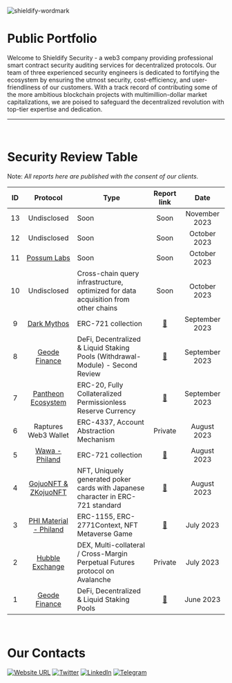 ![shieldify-wordmark](https://github.com/shieldify-security/audits-portfolio/assets/133656516/2e532570-42cc-44c5-be61-fec9437aec70)

# Public Portfolio

Welcome to Shieldify Security - a web3 company providing professional smart contract security auditing services for decentralized protocols. Our team of three experienced security engineers is dedicated to fortifying the ecosystem by ensuring the utmost security, cost-efficiency, and user-friendliness of our customers. With a track record of contributing some of the more ambitious blockchain projects with multimillion-dollar market capitalizations, we are poised to safeguard the decentralized revolution with top-tier expertise and dedication.

<hr>
<br>

# Security Review Table

Note: _All reports here are published with the consent of our clients._

| ID  |                               Protocol                                | Type                                                                               |                                                    Report link                                                     |      Date      |
| :-: | :-------------------------------------------------------------------: | ---------------------------------------------------------------------------------- | :----------------------------------------------------------------------------------------------------------------: | :------------: |
| 13  |                              Undisclosed                              | Soon                                                                               |                                                        Soon                                                        | November 2023  |
| 12  |                              Undisclosed                              | Soon                                                                               |                                                        Soon                                                        |  October 2023  |
| 11  |               [Possum Labs](https://www.possumlabs.io/)               | Soon                                                                               |                                                        Soon                                                        |  October 2023  |
| 10  |                              Undisclosed                              | Cross-chain query infrastructure, optimized for data acquisition from other chains |                                                        Soon                                                        |  October 2023  |
|  9  |                [Dark Mythos](https://dark-mythos.com/)                | ERC-721 collection                                                                 |                                    [📄](reports/DarkMythos-Security-Review.pdf)                                    | September 2023 |
|  8  |                [Geode Finance](https://www.geode.fi/)                 | DeFi, Decentralized & Liquid Staking Pools (Withdrawal-Module) - Second Review     | [📄](https://github.com/shieldify-security/audits-portfolio/blob/main/reports/GeodeFinance-WM-Security-Review.pdf) | September 2023 |
|  7  | [Pantheon Ecosystem](https://pantheon-ecosystem.gitbook.io/pantheon/) | ERC-20, Fully Collateralized Permissionless Reserve Currency                       |                                [📄](reports/PantheonEcosystem-Security-Review.pdf)                                 | September 2023 |
|  6  |                         Raptures Web3 Wallet                          | ERC-4337, Account Abstraction Mechanism                                            |                                                      Private                                                       |  August 2023   |
|  5  |              [Wawa - Philand](https://wawa.philand.xyz/)              | ERC-721 collection                                                                 |                                       [📄](reports/Wawa-Security-Review.pdf)                                       |  August 2023   |
|  4  |             [GojuoNFT & ZKojuoNFT](https://gojuonft.io/)              | NFT, Uniquely generated poker cards with Japanese character in ERC-721 standard    |                                [📄](reports/GojuoNFT-ZKojuoNFT-Security-Review.pdf)                                |  August 2023   |
|  3  |            [PHI Material - Philand](https://philand.xyz/)             | ERC-1155, ERC-2771Context, NFT Metaverse Game                                      |                                   [📄](reports/PHIMaterial-Security-Review.pdf)                                    |   July 2023    |
|  2  |              [Hubble Exchange](https://hubble.exchange/)              | DEX, Multi-collateral / Cross-Margin Perpetual Futures protocol on Avalanche       |                                                      Private                                                       |   July 2023    |
|  1  |                [Geode Finance](https://www.geode.fi/)                 | DeFi, Decentralized & Liquid Staking Pools                                         |                                   [📄](reports/GeodeFinance-Security-Review.pdf)                                   |   June 2023    |

<br>

# Our Contacts

[![Website URL](https://img.shields.io/badge/Website-4285F4?style=for-the-badge&logo=GoogleChrome&logoColor=white)](https://shieldify.org/)
[![Twitter](https://img.shields.io/badge/Twitter-%231DA1F2.svg?style=for-the-badge&logo=Twitter&logoColor=white)](https://twitter.com/ShieldifySec)
[![LinkedIn](https://img.shields.io/badge/linkedin-%230077B5.svg?style=for-the-badge&logo=linkedin&logoColor=white)](https://www.linkedin.com/company/shieldify-security/)
[![Telegram](https://img.shields.io/badge/Telegram-2CA5E0?style=for-the-badge&logo=telegram&logoColor=white)](https://telegram.me/researcherShieldify)
